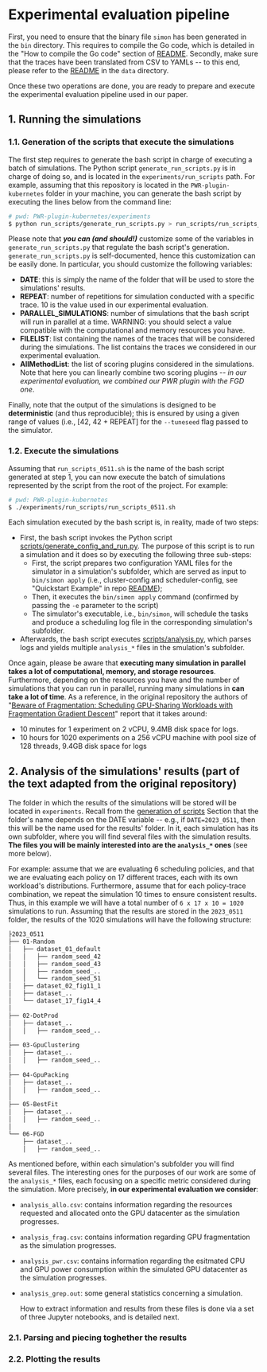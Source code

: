 # Experimental evaluation pipeline

First, you need to ensure that the binary file `simon` has been generated in the `bin` directory. This requires to compile the Go code, which is detailed in the "How to compile the Go code" section of [README](../README.md).
Secondly, make sure that the traces have been translated from CSV to YAMLs -- to this end, please refer to the [README](../data/README.md) in the `data` directory.

Once these two operations are done, you are ready to prepare and execute the experimental evaluation pipeline used in our paper.



## 1. Running the simulations

### 1.1. Generation of the scripts that execute the simulations

The first step requires to generate the bash script in charge of executing a batch of simulations. The Python script `generate_run_scripts.py` is in charge of doing so, and is located in the `experiments/run_scripts` path. For example, assuming that this repository is located in the `PWR-plugin-kubernetes` folder in your machine, you can generate the bash script by executing the lines below from the command line:

```bash
# pwd: PWR-plugin-kubernetes/experiments
$ python run_scripts/generate_run_scripts.py > run_scripts/run_scripts_0511.sh
```

Please note that **_you can (and should!)_** customize some of the variables in `generate_run_scripts.py` that regulate the bash script's generation. 
`generate_run_scripts.py` is self-documented, hence this customization can be easily done. In particular, you should customize the following variables:

- **DATE**: this is simply the name of the folder that will be used to store the simulations' results.
- **REPEAT**: number of repetitions for simulation conducted with a specific trace. 10 is the value used in our experimental evaluation.
- **PARALLEL_SIMULATIONS**: number of simulations that the bash script will run in parallel at a time. WARNING: you should select a value compatible with the computational and memory resources you have.
- **FILELIST**: list containing the names of the traces that will be considered during the simulations. The list contains the traces we considered in our experimental evaluation.
- **AllMethodList**: the list of scoring plugins considered in the simulations. Note that here you can linearly combine two scoring plugins -- _in our experimental evaluation, we combined our PWR plugin with the FGD one_.

Finally, note that the output of the simulations is designed to be **deterministic** (and thus reproducible); this is ensured by using a given range of values (i.e., [42, 42 + REPEAT] for the `--tuneseed` flag passed to the simulator.


### 1.2. Execute the simulations

Assuming that `run_scripts_0511.sh` is the name of the bash script generated at step 1, you can now execute the batch of simulations represented by the script from the root of the project.
For example:

```bash
# pwd: PWR-plugin-kubernetes
$ ./experiments/run_scripts/run_scripts_0511.sh
```

Each simulation executed by the bash script is, in reality, made of two steps:
- First, the bash script invokes the Python script [scripts/generate_config_and_run.py](../scripts/generate_config_and_run.py). The purpose of this script is to run a simulation and it does so by executing the following three sub-steps:
    - First, the script prepares two configuration YAML files for the simulator in a simulation's subfolder, which are served as input to `bin/simon apply` (i.e., cluster-config and scheduler-config, see "Quickstart Example" in repo [README](../README.md)); 
    - Then, it executes the `bin/simon apply` command (confirmed by passing the `-e` parameter to the script)
    - The simulator's executable, i.e., `bin/simon`, will schedule the tasks and produce a scheduling log file in the corresponding simulation's subfolder.
- Afterwards, the bash script executes [scripts/analysis.py](../scripts/analysis.py), which parses logs and yields multiple `analysis_*` files in the smulation's subfolder.

Once again, please be aware that **executing many simulation in parallel takes a lot of computational, memory, and storage resources**. Furthermore, depending on the resources you have and the number of simulations that you can run in parallel, running many simulations in **can take a lot of time**. As a reference, in the original repository the authors of "[Beware of Fragmentation: Scheduling GPU-Sharing Workloads with Fragmentation Gradient Descent](https://www.usenix.org/system/files/atc23-weng.pdf)" report that it takes around:

- 10 minutes for 1 experiment on 2 vCPU, 9.4MB disk space for logs.
- 10 hours for 1020 experiments on a 256 vCPU machine with pool size of 128 threads, 9.4GB disk space for logs


## 2. Analysis of the simulations' results (part of the text adapted from the original repository)

The folder in which the results of the simulations will be stored will be located in `experiments`. Recall from the [generation of scripts](#11-generation-of-the-scripts-that-execute-the-simulations) Section that the folder's name depends on the DATE variable -- e.g., if `DATE=2023_0511`, then this will be the name used for the results' folder. In it, each simulation has its own subfolder, where you will find several files with the simulation results. **The files you will be mainly interested into are the `analysis_*` ones** (see more below). 

For example: assume that we are evaluating 6 scheduling policies, and that we are evaluating each policy on 17 different traces, each with its own workload's distributions. Furthermore, assume that for each policy-trace combination, we repeat the simulation 10 times to ensure consistent results. Thus, in this example we will have a total number of `6 x 17 x 10 = 1020` simulations to run. Assuming that the results are stored in the `2023_0511` folder, the results of the 1020 simulations will have the following structure:

```bash
├2023_0511
├── 01-Random
│   ├── dataset_01_default
│   │   ├── random_seed_42
│   │   ├── random_seed_43
│   │   ├── random_seed_..
│   │   └── random_seed_51
│   ├── dataset_02_fig11_1
│   ├── dataset_..
│   └── dataset_17_fig14_4
│
├── 02-DotProd
│   ├── dataset_..
│   │   ├── random_seed_..
│
├── 03-GpuClustering
│   ├── dataset_..
│   │   ├── random_seed_..
│
├── 04-GpuPacking
│   ├── dataset_..
│   │   ├── random_seed_..
│
├── 05-BestFit
│   ├── dataset_..
│   │   ├── random_seed_..
│
└── 06-FGD
    ├── dataset_..
    │   ├── random_seed_..
```

As mentioned before, within each simulation's subfolder you will find several files. The interesting ones for the purposes of our work are some of the `analysis_*` files, each focusing on a specific metric considered during the simulation. More precisely, **in our experimental evaluation we consider**:

- `analysis_allo.csv`: contains information regarding the resources requested and allocated onto the GPU datacenter as the simulation progresses.
- `analysis_frag.csv`: contains information regarding GPU fragmentation as the simulation progresses.
- `analysis_pwr.csv`: contains information regarding the esitmated CPU and GPU power consumption within the simulated GPU datacenter as the simulation progresses.
- `analysis_grep.out`: some general statistics concerning a simulation.

  How to extract information and results from these files is done via a set of three Jupyter notebooks, and is detailed next.

  
### 2.1. Parsing and piecing toghether the results 

### 2.2. Plotting the results
